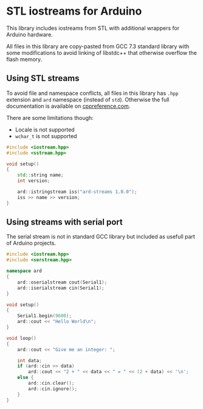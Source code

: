 # STL iostreams for Arduino

This library includes iostreams from STL with additional wrappers for Arduino hardware.

All files in this library are copy-pasted from GCC 7.3 standard library with some modifications to avoid linking of libstdc++ that otherwise overflow the flash memory.

## Using STL streams

To avoid file and namespace conflicts, all files in this library has `.hpp` extension and `ard` namespace (instead of `std`). Otherwise the full documentation is available on [cppreference.com](https://en.cppreference.com/w/cpp/io).

There are some limitations though:

* Locale is not supported
* `wchar_t` is not supported

```c++
#include <iostream.hpp>
#include <sstream.hpp>

void setup()
{
    std::string name;
    int version;

    ard::istringstream iss("ard-streams 1.0.0");
    iss >> name >> version;
}

```

## Using streams with serial port

The serial stream is not in standard GCC library but included as usefull part of Arduino projects.

```c++
#include <iostream.hpp>
#include <serstream.hpp>

namespace ard
{
    ard::oserialstream cout(Serial1);
    ard::iserialstream cin(Serial1);
}

void setup()
{
    Serial1.begin(9600);
    ard::cout << "Hello World\n";
}

void loop()
{
    ard::cout << "Give me an integer: ";

    int data;
    if (ard::cin >> data)
        ard::cout << "2 + " << data << " = " << (2 + data) << '\n';
    else {
        ard::cin.clear();
        ard::cin.ignore();
    }
}

```

